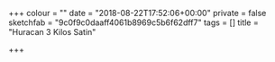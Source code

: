 +++
colour = ""
date = "2018-08-22T17:52:06+00:00"
private = false
sketchfab = "9c0f9c0daaff4061b8969c5b6f62dff7"
tags = []
title = "Huracan 3 Kilos Satin"

+++
